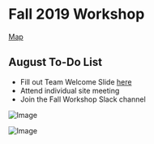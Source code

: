 # Fall 2019 Workshop

[Map](/map.md)

## August To-Do List
- Fill out Team Welcome Slide [here](https://drive.google.com/open?id=1u4u-ELkoiYibKTRmsMQNoQwRHDRcP4KQ3CV8w_3DRQs)
- Attend individual site meeting
- Join the Fall Workshop Slack channel

![Image](/assets/img/workshopAgenda.png)

![Image](/assets/img/workshopLocations.png)
